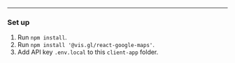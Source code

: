 
---
### Set up

1. Run `npm install`.
2. Run `npm install '@vis.gl/react-google-maps'`.
3. Add API key `.env.local` to this `client-app` folder.